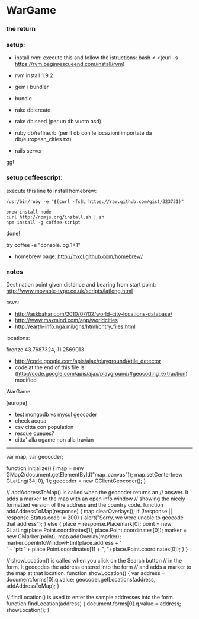 # WarGame 
### the return

### setup:

- install rvm: 
    execute this and follow the istructions:
      bash < <(curl -s https://rvm.beginrescueend.com/install/rvm)

- rvm install 1.9.2
- gem i bundler
- bundle
- rake db:create
- rake db:seed (per un db vuoto asd)
- ruby db/refine.rb  (per il db con le locazioni importate da db/european_cities.txt)
- rails server

gg!

### setup coffeescript:

execute this line to install homebrew:

    /usr/bin/ruby -e "$(curl -fsSL https://raw.github.com/gist/323731)"

    brew install node
    curl http://npmjs.org/install.sh | sh
    npm install -g coffee-script

done!

try coffee -e "console.log 1+1"

- homebrew page: http://mxcl.github.com/homebrew/


### notes

Destination point given distance and bearing from start point:
http://www.movable-type.co.uk/scripts/latlong.html 


csvs:
- http://askbahar.com/2010/07/02/world-city-locations-database/
- http://www.maxmind.com/app/worldcities
- http://earth-info.nga.mil/gns/html/cntry_files.html

locations:

firenze
43.7687324, 11.2569013


- http://code.google.com/apis/ajax/playground/#tile_detector
- code at the end of this file is (http://code.google.com/apis/ajax/playground/#geocoding_extraction) modified


WarGame

[europe]
- test mongodb vs mysql geocoder
- check acqua
- csv citta con population
- resque queues?
- citta' alla ogame non alla travian


-----
var map;
var geocoder;

function initialize() {
 map = new GMap2(document.getElementById("map_canvas"));
 map.setCenter(new GLatLng(34, 0), 1);
 geocoder = new GClientGeocoder();
}

// addAddressToMap() is called when the geocoder returns an
// answer.  It adds a marker to the map with an open info window
// showing the nicely formatted version of the address and the country code.
function addAddressToMap(response) {
 map.clearOverlays();
 if (!response || response.Status.code != 200) {
   alert("Sorry, we were unable to geocode that address");
 } else {
   place = response.Placemark[0];
   point = new GLatLng(place.Point.coordinates[1],
                       place.Point.coordinates[0]);
   marker = new GMarker(point);
   map.addOverlay(marker);
   marker.openInfoWindowHtml(place.address + '<br>' +
     '<b>pt:</b> ' + place.Point.coordinates[1] + ", "+place.Point.coordinates[0]);
 }
}

// showLocation() is called when you click on the Search button
// in the form.  It geocodes the address entered into the form
// and adds a marker to the map at that location.
function showLocation() {
 var address = document.forms[0].q.value;
 geocoder.getLocations(address, addAddressToMap);
}

// findLocation() is used to enter the sample addresses into the form.
function findLocation(address) {
 document.forms[0].q.value = address;
 showLocation();
}​